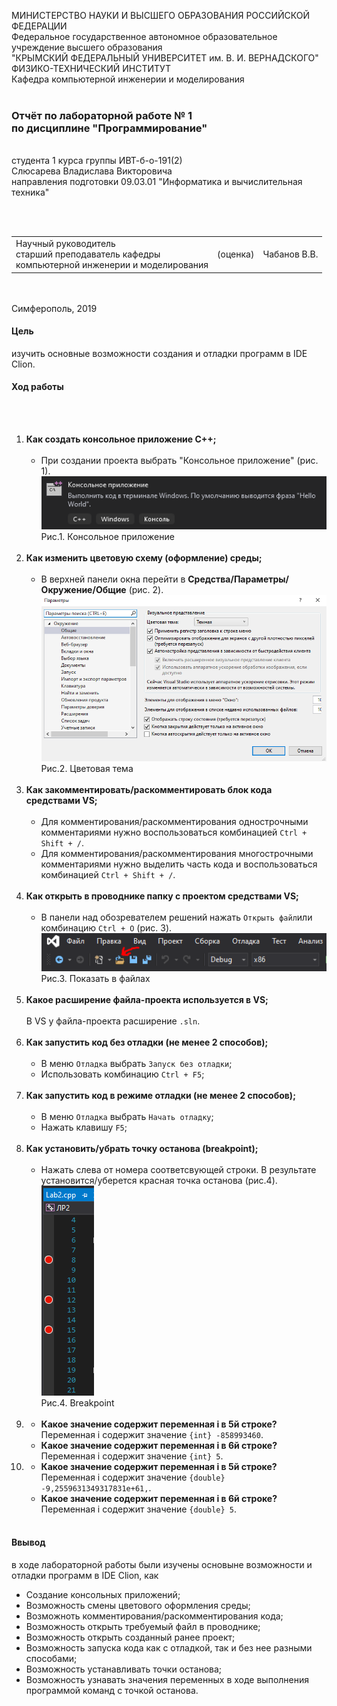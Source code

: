 МИНИСТЕРСТВО НАУКИ  И ВЫСШЕГО ОБРАЗОВАНИЯ РОССИЙСКОЙ ФЕДЕРАЦИИ  
Федеральное государственное автономное образовательное учреждение высшего образования  
"КРЫМСКИЙ ФЕДЕРАЛЬНЫЙ УНИВЕРСИТЕТ им. В. И. ВЕРНАДСКОГО"  
ФИЗИКО-ТЕХНИЧЕСКИЙ ИНСТИТУТ  
Кафедра компьютерной инженерии и моделирования
<br/><br/>
### Отчёт по лабораторной работе № 1<br/> по дисциплине "Программирование"
<br/>
​
студента 1 курса группы ИВТ-б-о-191(2)  
<br/>Слюсарева Владислава Викторовича  
<br/>направления подготовки 09.03.01 "Информатика и вычислительная техника" 

<br/><br/>
<table>
<tr><td>Научный руководитель<br/> старший преподаватель кафедры<br/> компьютерной инженерии и моделирования</td>
<td>(оценка)</td>
<td>Чабанов В.В.</td>
</tr>
</table>
<br/><br/>
​
Симферополь, 2019

#### Цель
изучить основные возможности создания и отладки программ в IDE Clion.
#### Ход работы
<br/><br/>
1. **Как создать консольное приложение С++;**
<br/><br/>
    * При создании проекта выбрать "Консольное приложение" (рис. 1). 
![](Scrins/R1.PNG)   
Рис.1. Консольное приложение
<br/><br/>
2. **Как изменить цветовую схему (оформление) среды;**
<br/><br/>
   * В верхней панели окна перейти в **Средства/Параметры/Окружение/Общие** (рис. 2).
![](Scrins/R2.PNG)   
Рис.2. Цветовая тема
<br/><br/>
3. **Как закомментировать/раскомментировать блок кода средствами VS;**
<br/><br/>
   * Для комментирования/раскомментирования однострочными комментариями нужно воспользоваться комбинацией `Ctrl + Shift + /`.
   * Для комментирования/раскомментирования многострочными комментариями нужно выделить часть кода и воспользоваться комбинацией `Ctrl + Shift + /`.
<br/><br/>
4. **Как открыть в проводнике папку с проектом средствами VS;**
<br/><br/>
   * В панели над обозревателем решений нажать `Открыть файл`или комбинацию `Ctrl + O` (рис. 3).
![](Scrins/R3.PNG)<br/>
Рис.3. Показать в файлах
<br/><br/>
5. **Какое расширение файла-проекта используется в VS;**
<br/><br/>
В VS у файла-проекта расширение `.sln`.
<br/><br/>
6. **Как запустить код без отладки (не менее 2 способов);**
<br/><br/>
    * В меню `Отладка` выбрать `Запуск без отладки`;
    * Использовать комбинацию `Ctrl + F5`;
<br/><br/>
7. **Как запустить код в режиме отладки (не менее 2 способов);**
<br/><br/>
    * В меню `Отладка` выбрать `Начать отладку`;
    * Нажать клавишу `F5`;
<br/><br/>
8. **Как установить/убрать точку останова (breakpoint);**
<br/><br/>
   * Нажать слева от номера соответсвующей строки. В результате установится/уберется красная точка останова (рис.4).
![](Scrins/R4.PNG)<br/>
Рис.4. Breakpoint
<br/><br/>
9. 
    * **Какое значение содержит переменная i в 5й строке?**
        Переменная i содержит значение `{int} -858993460`.
    * **Какое значение содержит переменная i в 6й строке?**
        Переменная i содержит значение `{int} 5`.
        <br/>
10. 
    * **Какое значение содержит переменная i в 5й строке?**
        Переменная i содержит значение `{double} -9,2559631349317831e+61,`.
    * **Какое значение содержит переменная i в 6й строке?**
        Переменная i содержит значение `{double} 5`.
<br/><br/>

#### Ввывод
в ходе лабораторной работы были изучены основыне возможности и отладки программ в IDE Clion, как
* Создание консольных приложений;
* Возможность смены цветового оформления среды;
* Возможноть комментирования/раскомментирования кода;
* Возможность открыть требуемый файл в проводнике;
* Возможность открыть созданный ранее проект;
* Возможность запуска кода как с отладкой, так и без нее разными способами;
* Возможность устанавливать точки останова;
* Возможность узнавать значения переменных в ходе выполнения программой команд с точкой останова.
